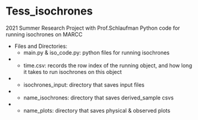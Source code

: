 # Tess_isochrones
2021 Summer Research Project with Prof.Schlaufman
Python code for running isochrones on MARCC

- Files and Directories:
  - main.py & iso_code.py: python files for running isochrones
 - - time.csv: records the row index of the running object, and how long it takes to run isochrones on this object
 - - isochrones_input: directory that saves input files
 - - name_isochrones: directory that saves derived_sample csvs
 - - name_plots: directory that saves physical & observed plots
